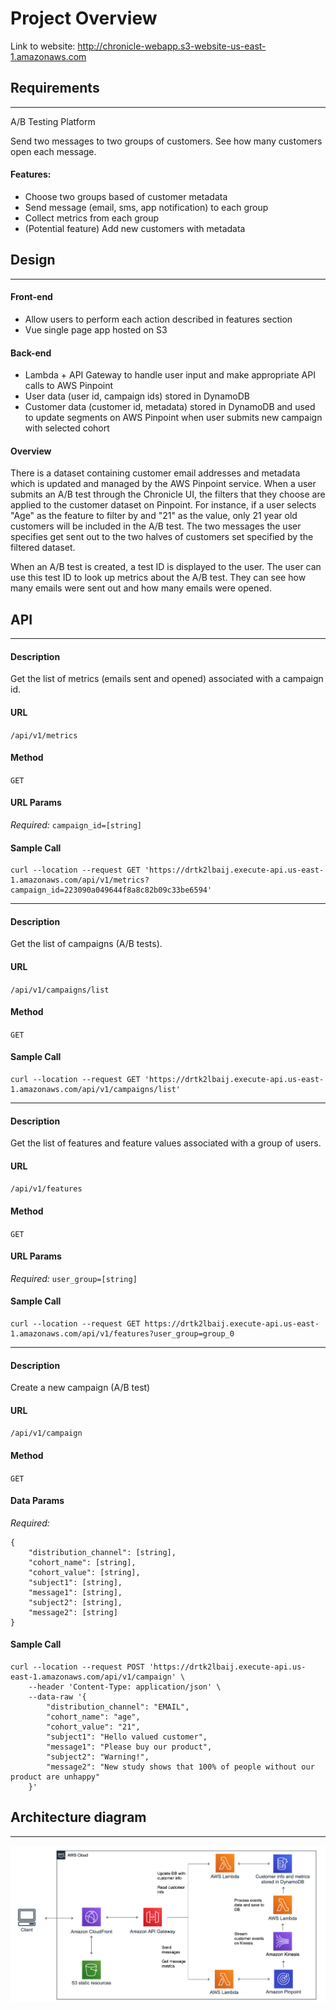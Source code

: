 # Project Overview  
Link to website: http://chronicle-webapp.s3-website-us-east-1.amazonaws.com

## Requirements  
----
A/B Testing Platform  
 
Send two messages to two groups of customers. See how many customers open each message.  

#### Features:  
- Choose two groups based of customer metadata  
- Send message (email, sms, app notification) to each group  
- Collect metrics from each group  
- (Potential feature) Add new customers with metadata  

## Design  
----
#### Front-end  
- Allow users to perform each action described in features section
- Vue single page app hosted on S3

#### Back-end 
- Lambda + API Gateway to handle user input and make appropriate API calls to AWS Pinpoint
- User data (user id, campaign ids) stored in DynamoDB
- Customer data (customer id, metadata) stored in DynamoDB and used to update segments on AWS Pinpoint when user submits new campaign with selected cohort

#### Overview  
There is a dataset containing customer email addresses and metadata which is updated and managed by the AWS Pinpoint service. When a user submits an A/B test through the Chronicle UI, the filters that they choose are applied to the customer dataset on Pinpoint. For instance, if a user selects "Age" as the feature to filter by and "21" as the value, only 21 year old customers will be included in the A/B test. The two messages the user specifies get sent out to the two halves of customers set specified by the filtered dataset.  

When an A/B test is created, a test ID is displayed to the user. The user can use this test ID to look up metrics about the A/B test. They can see how many emails were sent out and how many emails were opened.

## API
----
#### Description
Get the list of metrics (emails sent and opened) associated with a campaign id. 
#### URL  
  `/api/v1/metrics`
#### Method  
  `GET`
#### URL Params
   *Required:* `campaign_id=[string]`
#### Sample Call
    curl --location --request GET 'https://drtk2lbaij.execute-api.us-east-1.amazonaws.com/api/v1/metrics?campaign_id=223090a049644f8a8c82b09c33be6594'

---
#### Description
Get the list of campaigns (A/B tests).
#### URL  
  `/api/v1/campaigns/list`
#### Method  
  `GET`
#### Sample Call
    curl --location --request GET 'https://drtk2lbaij.execute-api.us-east-1.amazonaws.com/api/v1/campaigns/list'

---
#### Description
Get the list of features and feature values associated with a group of users.
#### URL  
  `/api/v1/features`
#### Method  
  `GET`
#### URL Params
   *Required:* `user_group=[string]`
#### Sample Call
    curl --location --request GET https://drtk2lbaij.execute-api.us-east-1.amazonaws.com/api/v1/features?user_group=group_0

---
#### Description
Create a new campaign (A/B test)
#### URL  
  `/api/v1/campaign`
#### Method  
  `GET`
#### Data Params
   *Required:*  
    
    {  
        "distribution_channel": [string],
        "cohort_name": [string],
        "cohort_value": [string],
        "subject1": [string],
        "message1": [string],  
        "subject2": [string],  
        "message2": [string]  
    }  
#### Sample Call
    curl --location --request POST 'https://drtk2lbaij.execute-api.us-east-1.amazonaws.com/api/v1/campaign' \
        --header 'Content-Type: application/json' \
        --data-raw '{
            "distribution_channel": "EMAIL",
            "cohort_name": "age",
            "cohort_value": "21",
            "subject1": "Hello valued customer",
            "message1": "Please buy our product",
            "subject2": "Warning!",
            "message2": "New study shows that 100% of people without our product are unhappy"
        }'
        




## Architecture diagram  
----
![architecture](architecture.png)